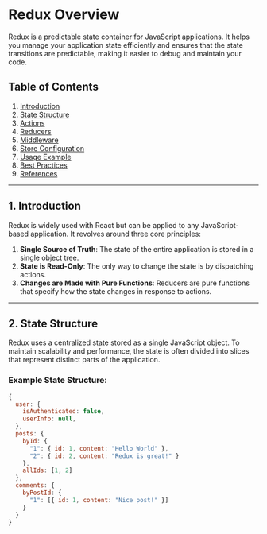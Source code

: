 # Redux Overview

Redux is a predictable state container for JavaScript applications. It helps you manage your application state efficiently and ensures that the state transitions are predictable, making it easier to debug and maintain your code.

## Table of Contents
1. [Introduction](#introduction)
2. [State Structure](#state-structure)
3. [Actions](#actions)
4. [Reducers](#reducers)
5. [Middleware](#middleware)
6. [Store Configuration](#store-configuration)
7. [Usage Example](#usage-example)
8. [Best Practices](#best-practices)
9. [References](#references)

---

## 1. Introduction

Redux is widely used with React but can be applied to any JavaScript-based application. It revolves around three core principles:  
1. **Single Source of Truth**: The state of the entire application is stored in a single object tree.  
2. **State is Read-Only**: The only way to change the state is by dispatching actions.  
3. **Changes are Made with Pure Functions**: Reducers are pure functions that specify how the state changes in response to actions.

---

## 2. State Structure

Redux uses a centralized state stored as a single JavaScript object. To maintain scalability and performance, the state is often divided into slices that represent distinct parts of the application.

### Example State Structure:
```javascript
{
  user: {
    isAuthenticated: false,
    userInfo: null,
  },
  posts: {
    byId: {
      "1": { id: 1, content: "Hello World" },
      "2": { id: 2, content: "Redux is great!" }
    },
    allIds: [1, 2]
  },
  comments: {
    byPostId: {
      "1": [{ id: 1, content: "Nice post!" }]
    }
  }
}
